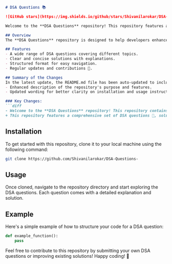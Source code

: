 ```markdown
# DSA Questions 📚

![GitHub stars](https://img.shields.io/github/stars/Shivanilarokar/DSA-Questions-?style=social) ![GitHub forks](https://img.shields.io/github/forks/Shivanilarokar/DSA-Questions-?style=social) ![GitHub issues](https://img.shields.io/github/issues/Shivanilarokar/DSA-Questions-)

Welcome to the **DSA Questions** repository! This repository features a comprehensive set of DSA questions 🤖, solutions, and explanations aimed at providing a structured learning path for developers.

## Overview
The **DSA Questions** repository is designed to help developers enhance their programming skills through a variety of data structures and algorithms problems. It includes detailed solutions and explanations for each question.

## Features
- A wide range of DSA questions covering different topics.
- Clear and concise solutions with explanations.
- Structured format for easy navigation.
- Regular updates and contributions 🤝.

## Summary of the Changes
In the latest update, the README.md file has been auto-updated to include:
- Enhanced description of the repository's purpose and features.
- Updated wording for better clarity on installation and usage instructions.

### Key Changes:
```diff
- Welcome to the **DSA Questions** repository! This repository contains a collection of Data Structures and Algorithms (DSA) problems designed to enhance your programming skills.
+ This repository features a comprehensive set of DSA questions 🤖, solutions, and explanations aimed at providing a structured learning path for developers.
```

## Installation
To get started with this repository, clone it to your local machine using the following command:
```bash
git clone https://github.com/Shivanilarokar/DSA-Questions-
```

## Usage
Once cloned, navigate to the repository directory and start exploring the DSA questions. Each question comes with a detailed explanation and solution.

## Example
Here's a simple example of how to structure your code for a DSA question:
```python
def example_function():
    pass
```

Feel free to contribute to this repository by submitting your own DSA questions or improving existing solutions! Happy coding! 🚀
```
